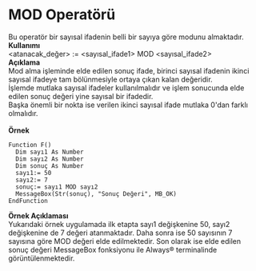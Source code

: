 # MOD Operatörü

Bu operatör bir sayısal ifadenin belli bir sayıya göre modunu almaktadır.\
**Kullanımı**\
\<atanacak\_değer> := \<sayısal\_ifade1> MOD \<sayısal\_ifade2>\
**Açıklama**\
Mod alma işleminde elde edilen sonuç ifade, birinci sayısal ifadenin ikinci sayısal ifadeye tam bölünmesiyle ortaya çıkan kalan değeridir.\
İşlemde mutlaka sayısal ifadeler kullanılmalıdır ve işlem sonucunda elde edilen sonuç değeri yine sayısal bir ifadedir.\
Başka önemli bir nokta ise verilen ikinci sayısal ifade mutlaka 0'dan farklı olmalıdır.\
\
**Örnek**

```
Function F()
  Dim sayı1 As Number
  Dim sayı2 As Number
  Dim sonuç As Number
  sayı1:= 50
  sayı2:= 7
  sonuç:= sayı1 MOD sayı2
  MessageBox(Str(sonuç), "Sonuç Değeri", MB_OK)
EndFunction
```

**Örnek Açıklaması**\
Yukarıdaki örnek uygulamada ilk etapta sayı1 değişkenine 50, sayı2 değişkenine de 7 değeri atanmaktadır. Daha sonra ise 50 sayısının 7 sayısına göre MOD değeri elde edilmektedir. Son olarak ise elde edilen sonuç değeri MessageBox fonksiyonu ile Always® terminalinde görüntülenmektedir.
